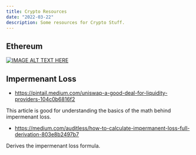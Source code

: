 ```yaml
---
title: Crypto Resources
date: "2022-03-22"
description: Some resources for Crypto Stuff.
---
```


## Ethereum

[![IMAGE ALT TEXT HERE](https://img.youtube.com/vi/jxLkbJozKbY/0.jpg)](https://www.youtube.com/watch?v=jxLkbJozKbY)

## Impermenant Loss

- https://pintail.medium.com/uniswap-a-good-deal-for-liquidity-providers-104c0b6816f2

This article is good for understanding the basics of the math behind impermenant loss.

- https://medium.com/auditless/how-to-calculate-impermanent-loss-full-derivation-803e8b2497b7

Derives the impermenant loss formula.
